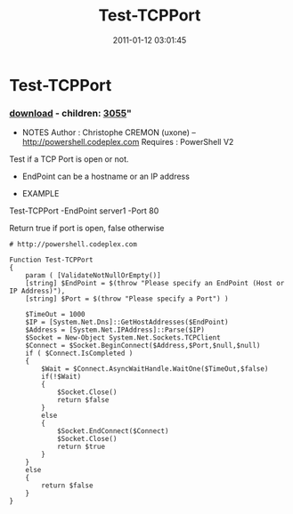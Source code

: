 ﻿---
pid:            2455
parent:         0
children:       3055
poster:         ChristopheCREMON
title:          Test-TCPPort
date:           2011-01-12 03:01:45
format:         posh
---

# Test-TCPPort

### [download](2455.ps1) - children: [3055](3055.md)"

- NOTES
Author : Christophe CREMON (uxone) – http://powershell.codeplex.com
Requires : PowerShell V2

Test if a TCP Port is open or not.

- EndPoint can be a hostname or an IP address

- EXAMPLE

Test-TCPPort -EndPoint server1 -Port 80 

Return true if port is open, false otherwise

```posh
# http://powershell.codeplex.com

Function Test-TCPPort
{
	param ( [ValidateNotNullOrEmpty()]
	[string] $EndPoint = $(throw "Please specify an EndPoint (Host or IP Address)"),
	[string] $Port = $(throw "Please specify a Port") )
	
	$TimeOut = 1000
	$IP = [System.Net.Dns]::GetHostAddresses($EndPoint)
	$Address = [System.Net.IPAddress]::Parse($IP)
	$Socket = New-Object System.Net.Sockets.TCPClient
	$Connect = $Socket.BeginConnect($Address,$Port,$null,$null)
	if ( $Connect.IsCompleted )
	{
		$Wait = $Connect.AsyncWaitHandle.WaitOne($TimeOut,$false)			
		if(!$Wait) 
		{
			$Socket.Close() 
			return $false 
		} 
		else
		{
			$Socket.EndConnect($Connect)
			$Socket.Close()
			return $true
		}
	}
	else
	{
		return $false
	}
}
```
